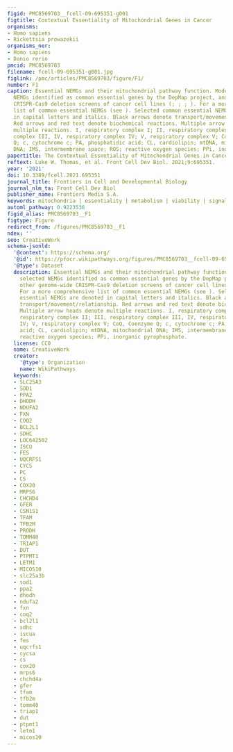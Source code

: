 ```yaml
---
figid: PMC8569703__fcell-09-695351-g001
figtitle: Contextual Essentiality of Mitochondrial Genes in Cancer
organisms:
- Homo sapiens
- Rickettsia prowazekii
organisms_ner:
- Homo sapiens
- Danio rerio
pmcid: PMC8569703
filename: fcell-09-695351-g001.jpg
figlink: /pmc/articles/PMC8569703/figure/F1/
number: F1
caption: Essential NEMGs and their mitochondrial pathway function. Model shows selected
  NEMGs identified as common essential genes by the DepMap project, and other genome-wide
  CRISPR-Cas9 deletion screens of cancer cell lines (; ; ; ). For a more comprehensive
  list of common essential NEMGs (see ). Selected common essential NEMGs are denoted
  in capital letters and italics. Black arrows denote transport/movement/relationship.
  Red arrows and red text denote biochemical reactions. Multiple arrow heads denote
  multiple reactions. I, respiratory complex I; II, respiratory complex II; III, respiratory
  complex III, IV, respiratory complex IV; V, respiratory complex V; CoQ, Coenzyme
  Q; c, cytochrome c; PA, phosphatidic acid; CL, cardiolipin; mtDNA, mitochondrial
  DNA; IMS, intermembrane space; ROS; reactive oxygen species; PPi, inorganic pyrophosphate.
papertitle: The Contextual Essentiality of Mitochondrial Genes in Cancer.
reftext: Luke W. Thomas, et al. Front Cell Dev Biol. 2021;9:695351.
year: '2021'
doi: 10.3389/fcell.2021.695351
journal_title: Frontiers in Cell and Developmental Biology
journal_nlm_ta: Front Cell Dev Biol
publisher_name: Frontiers Media S.A.
keywords: mitochondria | essentiality | metabolism | viability | signaling
automl_pathway: 0.9223536
figid_alias: PMC8569703__F1
figtype: Figure
redirect_from: /figures/PMC8569703__F1
ndex: ''
seo: CreativeWork
schema-jsonld:
  '@context': https://schema.org/
  '@id': https://pfocr.wikipathways.org/figures/PMC8569703__fcell-09-695351-g001.html
  '@type': Dataset
  description: Essential NEMGs and their mitochondrial pathway function. Model shows
    selected NEMGs identified as common essential genes by the DepMap project, and
    other genome-wide CRISPR-Cas9 deletion screens of cancer cell lines (; ; ; ).
    For a more comprehensive list of common essential NEMGs (see ). Selected common
    essential NEMGs are denoted in capital letters and italics. Black arrows denote
    transport/movement/relationship. Red arrows and red text denote biochemical reactions.
    Multiple arrow heads denote multiple reactions. I, respiratory complex I; II,
    respiratory complex II; III, respiratory complex III, IV, respiratory complex
    IV; V, respiratory complex V; CoQ, Coenzyme Q; c, cytochrome c; PA, phosphatidic
    acid; CL, cardiolipin; mtDNA, mitochondrial DNA; IMS, intermembrane space; ROS;
    reactive oxygen species; PPi, inorganic pyrophosphate.
  license: CC0
  name: CreativeWork
  creator:
    '@type': Organization
    name: WikiPathways
  keywords:
  - SLC25A3
  - SOD1
  - PPA2
  - DHODH
  - NDUFA2
  - FXN
  - COQ2
  - BCL2L1
  - SDHC
  - LOC642502
  - ISCU
  - FES
  - UQCRFS1
  - CYCS
  - PC
  - CS
  - COX20
  - MRPS6
  - CHCHD4
  - GFER
  - CSN1S1
  - TFAM
  - TFB2M
  - PRODH
  - TOMM40
  - TRIAP1
  - DUT
  - PTPMT1
  - LETM1
  - MICOS10
  - slc25a3b
  - sod1
  - ppa2
  - dhodh
  - ndufa2
  - fxn
  - coq2
  - bcl2l1
  - sdhc
  - iscua
  - fes
  - uqcrfs1
  - cycsa
  - cs
  - cox20
  - mrps6
  - chchd4a
  - gfer
  - tfam
  - tfb2m
  - tomm40
  - triap1
  - dut
  - ptpmt1
  - letm1
  - micos10
---
```

